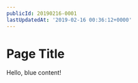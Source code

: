 ```yaml
---
publicId: 20190216-0001
lastUpdatedAt: '2019-02-16 00:36:12+0000'
---
```


# Page Title

Hello, blue content!
